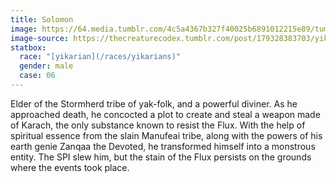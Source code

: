 ```yaml
---
title: Solomon
image: https://64.media.tumblr.com/4c5a4367b327f40025b6891012215e89/tumblr_inline_pgxgf09FuH1rkapbx_400.gifv
image-source: https://thecreaturecodex.tumblr.com/post/179328383703/yikaria-yak-folk
statbox:
  race: "[yikarian](/races/yikarians)"
  gender: male
  case: 06
---
```


Elder of the Stormherd tribe of yak-folk, and a powerful diviner. As he approached death, he concocted a plot to create and steal a weapon made of Karach, the only substance known to resist the Flux. With the help of spiritual essence from the slain Manufeai tribe, along with the powers of his earth genie Zanqaa the Devoted, he transformed himself into a monstrous entity. The SPI slew him, but the stain of the Flux persists on the grounds where the events took place.
